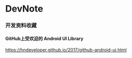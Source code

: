 # DevNote

### 开发资料收藏

#### GitHub上受欢迎的 Android UI Library 

https://hndeveloper.github.io/2017/github-android-ui.html
